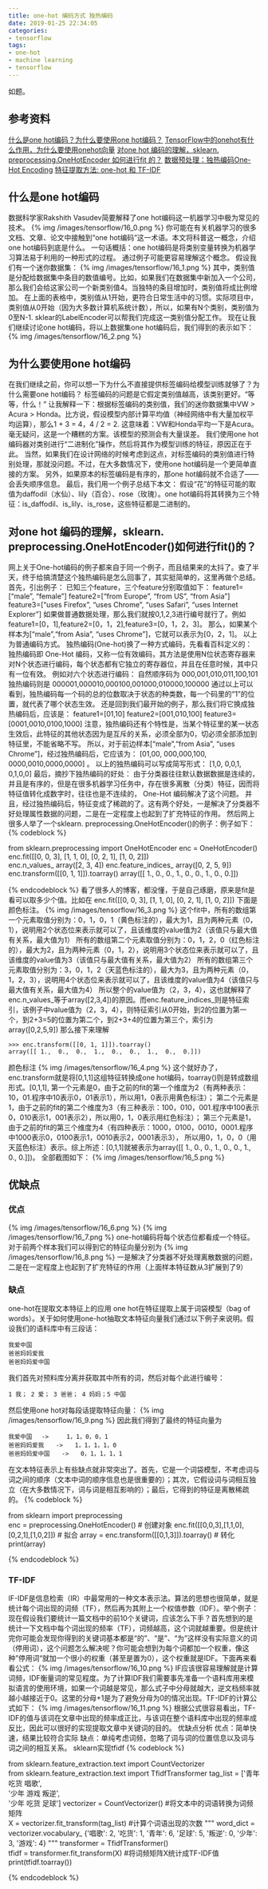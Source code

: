 ```yaml
---
title: one-hot 编码方式 独热编码
date: 2019-01-25 22:34:05
categories:
- tensorflow
tags:
- one-hot
- machine learning
- tensorflow
---
```

如题。
<!-- more -->
## 参考资料
[什么是one hot编码？为什么要使用one hot编码？](https://www.jqr.com/article/000243)
[TensorFlow中的onehot有什么作用，为什么要使用onehot向量](https://zhidao.baidu.com/question/1643147458377348700.html)
[对one hot 编码的理解，sklearn. preprocessing.OneHotEncoder 如何进行fit 的？](http://www.cnblogs.com/Jerry-home/p/9824085.html)
[数据预处理：独热编码One-Hot Encoding](https://blog.csdn.net/pipisorry/article/details/61193868)
[特征提取方法: one-hot 和 TF-IDF](https://www.cnblogs.com/lianyingteng/p/7755545.html)
## 什么是one hot编码
数据科学家Rakshith Vasudev简要解释了one hot编码这一机器学习中极为常见的技术。
{% img /images/tensorflow/16_0.png %}
你可能在有关机器学习的很多文档、文章、论文中接触到“one hot编码”这一术语。本文将科普这一概念，介绍one hot编码到底是什么。
一句话概括：one hot编码是将类别变量转换为机器学习算法易于利用的一种形式的过程。
通过例子可能更容易理解这个概念。
假设我们有一个迷你数据集：
{% img /images/tensorflow/16_1.png %}
其中，类别值是分配给数据集中条目的数值编号。比如，如果我们在数据集中新加入一个公司，那么我们会给这家公司一个新类别值4。当独特的条目增加时，类别值将成比例增加。
在上面的表格中，类别值从1开始，更符合日常生活中的习惯。实际项目中，类别值从0开始（因为大多数计算机系统计数），所以，如果有N个类别，类别值为0至N-1.
sklear的LabelEncoder可以帮我们完成这一类别值分配工作。
现在让我们继续讨论one hot编码，将以上数据集one hot编码后，我们得到的表示如下：
{% img /images/tensorflow/16_2.png %}
## 为什么要使用one hot编码
在我们继续之前，你可以想一下为什么不直接提供标签编码给模型训练就够了？为什么需要one hot编码？
标签编码的问题是它假定类别值越高，该类别更好。“等等，什么！”
让我解释一下：根据标签编码的类别值，我们的迷你数据集中VW > Acura > Honda。比方说，假设模型内部计算平均值（神经网络中有大量加权平均运算），那么1 + 3 = 4，4 / 2 = 2. 这意味着：VW和Honda平均一下是Acura。毫无疑问，这是一个糟糕的方案。该模型的预测会有大量误差。
我们使用one hot编码器对类别进行“二进制化”操作，然后将其作为模型训练的特征，原因正在于此。
当然，如果我们在设计网络的时候考虑到这点，对标签编码的类别值进行特别处理，那就没问题。不过，在大多数情况下，使用one hot编码是一个更简单直接的方案。
另外，如果原本的标签编码是有序的，那one hot编码就不合适了——会丢失顺序信息。
最后，我们用一个例子总结下本文：
假设“花”的特征可能的取值为daffodil（水仙）、lily（百合）、rose（玫瑰）。one hot编码将其转换为三个特征：is_daffodil、is_lily、is_rose，这些特征都是二进制的。
## 对one hot 编码的理解，sklearn. preprocessing.OneHotEncoder()如何进行fit()的？
网上关于One-hot编码的例子都来自于同一个例子，而且结果来的太抖了。查了半天，终于给搞清楚这个独热编码是怎么回事了，其实挺简单的，这里再做个总结。 首先，引出例子：
已知三个feature，三个feature分别取值如下： feature1=[“male”, “female”] feature2=[“from Europe”, “from US”, “from Asia”] feature3=[“uses Firefox”, “uses Chrome”, “uses Safari”, “uses Internet Explorer”]
如果做普通数据处理，那么我们就按0,1,2,3进行编号就行了。例如feature1=[0，1],feature2=[0，1，2],feature3=[0，1，2，3]。 那么，如果某个样本为[“male”,“from Asia”, “uses Chrome”]，它就可以表示为[0，2，1]。 以上为普通编码方式。 独热编码(One-hot)换了一种方式编码，先看看百科定义的：
独热编码即 One-Hot 编码，又称一位有效编码，其方法是使用N位状态寄存器来对N个状态进行编码，每个状态都有它独立的寄存器位，并且在任意时候，其中只有一位有效。 例如对六个状态进行编码： 自然顺序码为 000,001,010,011,100,101 独热编码则是 000001,000010,000100,001000,010000,100000
通过以上可以看到，独热编码每一个码的总的位数取决于状态的种类数，每一个码里的“1”的位置，就代表了哪个状态生效。 还是回到我们最开始的例子，那么我们将它换成独热编码后，应该是： feature1=[01,10] feature2=[001,010,100] feature3=[0001,0010,0100,1000]
注意，独热编码还有个特性是，当某个特征里的某一状态生效后，此特征的其他状态因为是互斥的关系，必须全部为0，切必须全部添加到特征里，不能省略不写。 所以，对于前边样本[“male”,“from Asia”, “uses Chrome”]，经过独热编码后，它应该为： [01,00, 000,000,100, 0000,0010,0000,0000] 。
以上的独热编码可以写成简写形式： [1,0, 0,0,1, 0,1,0,0]
最后，摘抄下独热编码的好处：
由于分类器往往默认数据数据是连续的，并且是有序的，但是在很多机器学习任务中，存在很多离散（分类）特征，因而将特征值转化成数字时，往往也是不连续的， One-Hot 编码解决了这个问题。 并且，经过独热编码后，特征变成了稀疏的了。这有两个好处，一是解决了分类器不好处理属性数据的问题，二是在一定程度上也起到了扩充特征的作用。
然后网上很多人举了一个sklearn. preprocessing.OneHotEncoder()的例子：例子如下：
{% codeblock %}

from sklearn.preprocessing import OneHotEncoder
enc = OneHotEncoder()
enc.fit([[0, 0, 3], [1, 1, 0], [0, 2, 1], [1, 0, 2]])  
enc.n_values_
array([2, 3, 4])
enc.feature_indices_
array([0, 2, 5, 9])
enc.transform([[0, 1, 1]]).toarray()
array([[ 1.,  0.,  0.,  1.,  0.,  0.,  1.,  0.,  0.]])

{% endcodeblock %}
看了很多人的博客，都没懂，于是自己琢磨，原来是fit是看可以取多少个值。比如在
enc.fit([[0, 0, 3], [1, 1, 0], [0, 2, 1], [1, 0, 2]])
下面是颜色标注。 
{% img /images/tensorflow/16_3.png %}
这个fit中，所有的数组第一个元素取值分别为：0，1，0，1（黄色标注的），最大为1，且为两种元素（0，1），说明用2个状态位来表示就可以了，且该维度的value值为2（该值只与最大值有关系，最大值为1）
所有的数组第二个元素取值分别为：0，1，2，0（红色标注的），最大为2，且为两种元素（0，1，2），说明用3个状态位来表示就可以了，且该维度的value值为3（该值只与最大值有关系，最大值为2）
所有的数组第三个元素取值分别为：3，0，1，2（天蓝色标注的），最大为3，且为两种元素（0，1，2，3），说明用4个状态位来表示就可以了，且该维度的value值为4（该值只与最大值有关系，最大值为4）
所以整个的value值为（2，3，4），这也就解释了 enc.n_values_等于array([2,3,4])的原因。而enc.feature_indices_则是特征索引，该例子中value值为（2，3，4），则特征索引从0开始，到2的位置为第一个，到2+3=5的位置为第二个，到2+3+4的位置为第三个，索引为array([0,2,5,9])
那么接下来理解

	>>> enc.transform([[0, 1, 1]]).toarray()
	array([[ 1.,  0.,  0.,  1.,  0.,  0.,  1.,  0.,  0.]])

颜色标注
{% img /images/tensorflow/16_4.png %}
这个就好办了，enc.transform就是将[0,1,1]这组特征转换成one hot编码，toarray()则是转成数组形式。[0,1,1],
第一个元素是0，由于之前的fit的第一个维度为2（有两种表示：10，01.程序中10表示0，01表示1），所以用1，0表示用黄色标注）；
第二个元素是1，由于之前的fit的第二个维度为3（有三种表示：100，010，001.程序中100表示0，010表示1，001表示2），所以用0，1，0表示用红色标注）；
第三个元素是1，由于之前的fit的第三个维度为4（有四种表示：1000，0100，0010，0001.程序中1000表示0，0100表示1，0010表示2，0001表示3），
所以用0，1，0，0（用天蓝色标注）表示。综上所述：[0,1,1]就被表示为array([[ 1., 0., 0., 1., 0., 0., 1., 0., 0.]])。
全部截图如下：
{% img /images/tensorflow/16_5.png %}
## 优缺点
### 优点
{% img /images/tensorflow/16_6.png %}
{% img /images/tensorflow/16_7.png %}
one-hot编码将每个状态位都看成一个特征。对于前两个样本我们可以得到它的特征向量分别为
{% img /images/tensorflow/16_8.png %}
一是解决了分类器不好处理离散数据的问题，二是在一定程度上也起到了扩充特征的作用（上面样本特征数从3扩展到了9）
### 缺点
one-hot在提取文本特征上的应用
one hot在特征提取上属于词袋模型（bag of words）。关于如何使用one-hot抽取文本特征向量我们通过以下例子来说明。假设我们的语料库中有三段话：

	我爱中国
	爸爸妈妈爱我
	爸爸妈妈爱中国

我们首先对预料库分离并获取其中所有的词，然后对每个此进行编号：

	1 我； 2 爱； 3 爸爸； 4 妈妈；5 中国

然后使用one hot对每段话提取特征向量：
{% img /images/tensorflow/16_9.png %}
因此我们得到了最终的特征向量为

	我爱中国 　->　　　1，1，0，0，1
	爸爸妈妈爱我　　->　　1，1，1，1，0
	爸爸妈妈爱中国　　->　　0，1，1，1，1

在文本特征表示上有些缺点就非常突出了。首先，它是一个词袋模型，不考虑词与词之间的顺序（文本中词的顺序信息也是很重要的）；其次，它假设词与词相互独立（在大多数情况下，词与词是相互影响的）；最后，它得到的特征是离散稀疏的。
{% codeblock %}

from sklearn import preprocessing  
enc = preprocessing.OneHotEncoder()  # 创建对象
enc.fit([[0,0,3],[1,1,0],[0,2,1],[1,0,2]])   # 拟合
array = enc.transform([[0,1,3]]).toarray()  # 转化
print(array)

{% endcodeblock %}
### TF-IDF
IF-IDF是信息检索（IR）中最常用的一种文本表示法。算法的思想也很简单，就是统计每个词出现的词频（TF），然后再为其附上一个权值参数（IDF）。举个例子：
现在假设我们要统计一篇文档中的前10个关键词，应该怎么下手？首先想到的是统计一下文档中每个词出现的频率（TF），词频越高，这个词就越重要。但是统计完你可能会发现你得到的关键词基本都是“的”、“是”、“为”这样没有实际意义的词（停用词），这个问题怎么解决呢？你可能会想到为每个词都加一个权重，像这种”停用词“就加一个很小的权重（甚至是置为0），这个权重就是IDF。下面再来看看公式：
{% img /images/tensorflow/16_10.png %}
IF应该很容易理解就是计算词频，IDF衡量词的常见程度。为了计算IDF我们需要事先准备一个语料库用来模拟语言的使用环境，如果一个词越是常见，那么式子中分母就越大，逆文档频率就越小越接近于0。这里的分母+1是为了避免分母为0的情况出现。TF-IDF的计算公式如下：
{% img /images/tensorflow/16_11.png %}
根据公式很容易看出，TF-IDF的值与该词在文章中出现的频率成正比，与该词在整个语料库中出现的频率成反比，因此可以很好的实现提取文章中关键词的目的。
优缺点分析
优点：简单快速，结果比较符合实际
缺点：单纯考虑词频，忽略了词与词的位置信息以及词与词之间的相互关系。
sklearn实现tfidf
{% codeblock %}

from sklearn.feature_extraction.text import CountVectorizer  
from sklearn.feature_extraction.text import TfidfTransformer
tag_list = ['青年 吃货 唱歌',  
            '少年 游戏 叛逆',  
            '少年 吃货 足球'] 
vectorizer = CountVectorizer() #将文本中的词语转换为词频矩阵  
X = vectorizer.fit_transform(tag_list) #计算个词语出现的次数
"""
word_dict = vectorizer.vocabulary_
{'唱歌': 2, '吃货': 1, '青年': 6, '足球': 5, '叛逆': 0, '少年': 3, '游戏': 4}
"""
transformer = TfidfTransformer()  
tfidf = transformer.fit_transform(X)  #将词频矩阵X统计成TF-IDF值  
print(tfidf.toarray())

{% endcodeblock %}



